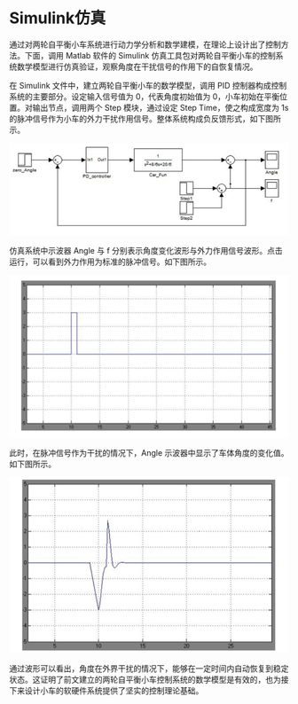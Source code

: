# Simulink仿真

通过对两轮自平衡小车系统进行动力学分析和数学建模，在理论上设计出了控制方法。下面，调用 Matlab 软件的 Simulink 仿真工具包对两轮自平衡小车的控制系统数学模型进行仿真验证，观察角度在干扰信号的作用下的自恢复情况。

在 Simulink 文件中，建立两轮自平衡小车的数学模型，调用 PID 控制器构成控制系统的主要部分。设定输入信号值为 0，代表角度初始值为 0，小车初始在平衡位置。对输出节点，调用两个 Step 模块，通过设定 Step Time，使之构成宽度为 1s 的脉冲信号作为小车的外力干扰作用信号。整体系统构成负反馈形式，如下图所示。

![两轮自平衡小车控制系统数学模型的 Simulink 仿真 alt ><](img/Modeling03.png)

仿真系统中示波器 Angle 与 f 分别表示角度变化波形与外力作用信号波形。点击运行，可以看到外力作用为标准的脉冲信号。如下图所示。

![外界干扰信号波形图 alt ><](img/Modeling05.png)

此时，在脉冲信号作为干扰的情况下，Angle 示波器中显示了车体角度的变化值。如下图所示。

![车体角度自恢复过程仿真波形 alt ><](img/Modeling04.png)

通过波形可以看出，角度在外界干扰的情况下，能够在一定时间内自动恢复到稳定状态。这证明了前文建立的两轮自平衡小车控制系统的数学模型是有效的，也为接下来设计小车的软硬件系统提供了坚实的控制理论基础。
